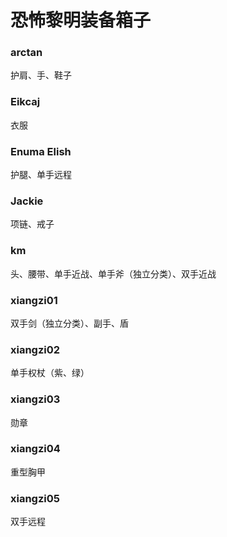 # 恐怖黎明装备箱子

### arctan
护肩、手、鞋子

### Eikcaj
衣服

### Enuma Elish
护腿、单手远程

### Jackie
项链、戒子

### km
头、腰带、单手近战、单手斧（独立分类）、双手近战

### xiangzi01
双手剑（独立分类）、副手、盾

### xiangzi02
单手权杖（紫、绿）

### xiangzi03
勋章

### xiangzi04
重型胸甲


### xiangzi05
双手远程